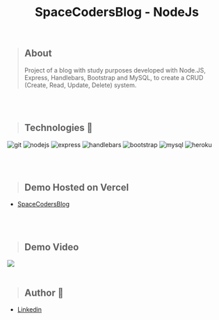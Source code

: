 
<h1 align="center">SpaceCodersBlog - NodeJs</h1>

</br>


> ## About
> Project of a blog with study purposes developed with Node.JS, Express, Handlebars, Bootstrap and MySQL, to create a CRUD (Create, Read, Update, Delete) system.

</br>
</br>

>## Technologies 🧰

<p align="left">
<img alt="git" src="https://img.shields.io/badge/Git-F05032?style=for-the-badge&logo=git&logoColor=white" />
<img alt="nodejs" src="https://img.shields.io/badge/Node.js-339933?style=for-the-badge&logo=nodedotjs&logoColor=white" />
<img alt="express" src="https://img.shields.io/badge/Express.js-000000?style=for-the-badge&logo=express&logoColor=white" />
<img alt="handlebars" src="https://img.shields.io/badge/Handlebars.js-f0772b?style=for-the-badge&logo=handlebarsdotjs&logoColor=black" />
<img alt="bootstrap" src="https://img.shields.io/badge/Bootstrap-563D7C?style=for-the-badge&logo=bootstrap&logoColor=white" />
<img alt="mysql" src="https://img.shields.io/badge/mysql-%2300f.svg?style=for-the-badge&logo=mysql&logoColor=white" />
<img alt="heroku" src="https://img.shields.io/badge/heroku-%23430098.svg?style=for-the-badge&logo=heroku&logoColor=white" />
</p>

</br>
</br>


>## Demo Hosted on Vercel

- [SpaceCodersBlog](https://movie-sagas-api.herokuapp.com/movies)

</br>
</br>


> ## Demo Video

<img src="https://github.com/giselle-ferreira/spacecoders-blog-nodejs/blob/main/public/gif/spacecodersblog.gif" />

</br>
</br>


> ## Author 👋

- <a href="https://www.linkedin.com/in/giselleferreiras/" >Linkedin</a>


